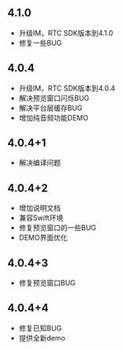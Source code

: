 ## 4.1.0

* 升级IM，RTC SDK版本到4.1.0
* 修复一些BUG

## 4.0.4

* 升级IM，RTC SDK版本到4.0.4
* 解决预览窗口闪烁BUG
* 解决平台层缓存BUG
* 增加纯音频功能DEMO

## 4.0.4+1

* 解决编译问题

## 4.0.4+2

* 增加说明文档
* 兼容Swift环境
* 修复预览窗口的一些BUG
* DEMO界面优化

## 4.0.4+3

* 修复预览窗口BUG

## 4.0.4+4

* 修复已知BUG
* 提供全新demo
